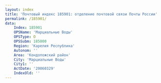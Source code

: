 ```yaml
---
layout: index
title: 'Почтовый индекс 185901: отделение почтовой связи Почты России'
permalink: /185901/
data:
    Index: 185901
    OPSName: 'Марциальные Воды'
    OPSType: О
    OPSSubm: 185000
    Region: 'Карелия Республика'
    Autonom: ''
    Area: 'Кондопожский район'
    City: 'Марциальные Воды'
    City1: ''
    ActDate: '20060329'
    IndexOld: ''
---
```


